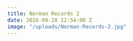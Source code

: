```yaml
---
title: Norman Records 2
date: 2016-09-28 22:54:00 Z
image: "/uploads/Norman-Records-2.jpg"
---
```


